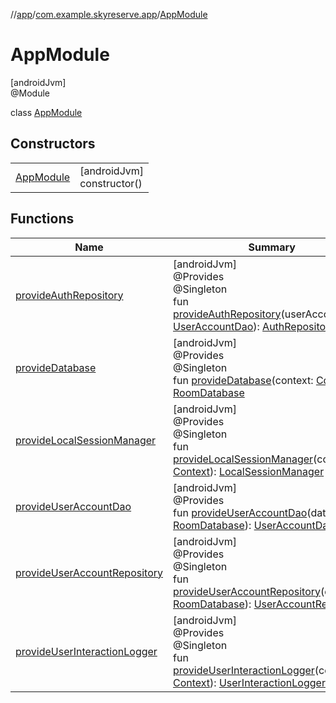 //[app](../../../index.md)/[com.example.skyreserve.app](../index.md)/[AppModule](index.md)

# AppModule

[androidJvm]\
@Module

class [AppModule](index.md)

## Constructors

| | |
|---|---|
| [AppModule](-app-module.md) | [androidJvm]<br>constructor() |

## Functions

| Name | Summary |
|---|---|
| [provideAuthRepository](provide-auth-repository.md) | [androidJvm]<br>@Provides<br>@Singleton<br>fun [provideAuthRepository](provide-auth-repository.md)(userAccountDao: [UserAccountDao](../../com.example.skyreserve.database.room.dao/-user-account-dao/index.md)): [AuthRepository](../../com.example.skyreserve.repository/-auth-repository/index.md) |
| [provideDatabase](provide-database.md) | [androidJvm]<br>@Provides<br>@Singleton<br>fun [provideDatabase](provide-database.md)(context: [Context](https://developer.android.com/reference/kotlin/android/content/Context.html)): [RoomDatabase](../../com.example.skyreserve.database/-room-database/index.md) |
| [provideLocalSessionManager](provide-local-session-manager.md) | [androidJvm]<br>@Provides<br>@Singleton<br>fun [provideLocalSessionManager](provide-local-session-manager.md)(context: [Context](https://developer.android.com/reference/kotlin/android/content/Context.html)): [LocalSessionManager](../../com.example.skyreserve.util/-local-session-manager/index.md) |
| [provideUserAccountDao](provide-user-account-dao.md) | [androidJvm]<br>@Provides<br>fun [provideUserAccountDao](provide-user-account-dao.md)(database: [RoomDatabase](../../com.example.skyreserve.database/-room-database/index.md)): [UserAccountDao](../../com.example.skyreserve.database.room.dao/-user-account-dao/index.md) |
| [provideUserAccountRepository](provide-user-account-repository.md) | [androidJvm]<br>@Provides<br>@Singleton<br>fun [provideUserAccountRepository](provide-user-account-repository.md)(database: [RoomDatabase](../../com.example.skyreserve.database/-room-database/index.md)): [UserAccountRepository](../../com.example.skyreserve.repository/-user-account-repository/index.md) |
| [provideUserInteractionLogger](provide-user-interaction-logger.md) | [androidJvm]<br>@Provides<br>@Singleton<br>fun [provideUserInteractionLogger](provide-user-interaction-logger.md)(context: [Context](https://developer.android.com/reference/kotlin/android/content/Context.html)): [UserInteractionLogger](../../com.example.skyreserve.util/-user-interaction-logger/index.md) |

